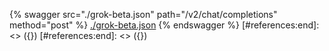[#references:start]: <> ({ "template": "openapi" })
[#references:start]: <> ({ "template": "openapi" })
{% swagger src="./grok-beta.json" path="/v2/chat/completions" method="post" %}
[./grok-beta.json](./grok-beta.json)
{% endswagger %}
[#references:end]: <> ({})
[#references:end]: <> ({})